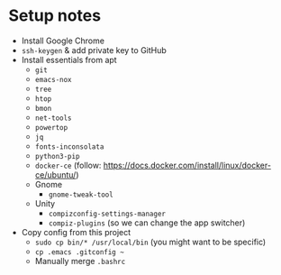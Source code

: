 # Setup notes

 - Install Google Chrome
 - `ssh-keygen` & add private key to GitHub
 - Install essentials from apt
   - `git`
   - `emacs-nox`
   - `tree`
   - `htop`
   - `bmon`
   - `net-tools`
   - `powertop`
   - `jq`
   - `fonts-inconsolata`
   - `python3-pip`
   - `docker-ce` (follow: https://docs.docker.com/install/linux/docker-ce/ubuntu/)
   - Gnome
     - `gnome-tweak-tool`
   - Unity
     - `compizconfig-settings-manager`
     - `compiz-plugins` (so we can change the app switcher)
 - Copy config from this project
   - `sudo cp bin/* /usr/local/bin` (you might want to be specific)
   - `cp .emacs .gitconfig ~`
   - Manually merge `.bashrc`
